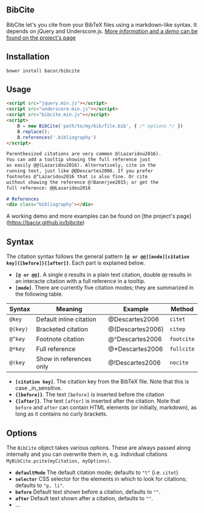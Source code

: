 ## BibCite

BibCite let's you cite from your BibTeX files using a markdown-like syntax. It depends on jQuery and Underscore.js. [More *information* and a *demo* can be found on the project's page](https://bacor.github.io/bibcite)

## Installation

```
bower install bacor/bibcite
```

## Usage
```html
<script src="jquery.min.js"></script>
<script src="underscore-min.js"></script>
<script src="bibcite.min.js"></script>
<script>
    B = new BibCite('path/to/my/bib/file.bib', { /* options */ })
    B.replace();
    B.references('.bibliography')
</script>
```

```markdown
Parenthesized citations are very common @(Lazaridou2016).
You can add a tooltip showing the full reference just
as easily @@(Lazaridou2016). Alternatively, cite in the
running text, just like @@Descartes2006. If you prefer
footnotes @^Lazaridou2016 that is also fine. Or cite
without showing the reference @!Banerjee2015; or get the
full reference: @@Lazaridou2016

# References
<div class="bibliography"></div>
```

A working demo and more examples can be found on [the project's page]
(https://bacor.github.io/bibcite)

## Syntax
The citation syntax follows the general pattern **`[@ or @@][mode][citation key]{[before]}{[after]}`**. Each part is explained below.

* **`[@ or @@]`**. A single `@` results in a plain text citation, double `@@` results in an interacte citation with a full reference in a tooltip.
* **`[mode]`**. There are currently five citation modes; they are summarized in the following table.

| Syntax   | Meaning                 | Example          | Method     |
|----------|-------------------------|------------------|------------|
| `@key`   | Default inline citation | @Descartes2006   | `citet`    |
| `@(key)` | Bracketed citation      | @(Descartes2006) | `citep`    |
| `@^key`  | Footnote citation       | @^Descartes2006  | `footcite` |
| `@*key`  | Full reference          | @*Descartes2006  | `fullcite` |
| `@!key`  | Show in references only | @!Descartes2006  | `nocite`   |

* **`[citation key]`**. The citation key from the BibTeX file. Note that this is case _in_sensitive.
* **`{[before]}`**. The text `[before]` is inserted before the citation
* **`{[after]}`**. The text `[after]` is inserted after the citation. Note that `before` and `after` can contain HTML elements (or initially, markdown), as long as it contains no curly brackets.

## Options
The `BibCite` object takes various options. These are always passed along internally and you can overwrite them in, e.g. individual citations `MyBibCite.pcite(myCitation, myOptions)`. 

- **`defaultMode`** The default citation mode; defaults to `"t"` (i.e. `citet`)
- **`selector`** CSS selector for the elements in which to look for citations; defaults to `"p, li"`. 
- **`before`** Default text shown before a citation, defaults to `""`.
- **`after`** Default text shown after a citation, defaults to `""`.
- ... 
